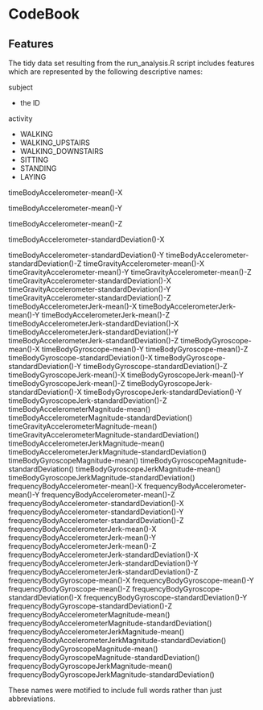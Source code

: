 # CodeBook
## Features
The tidy data set resulting from the run_analysis.R script includes features which are represented by the following descriptive names:

subject
- the ID

activity
- WALKING
- WALKING_UPSTAIRS
- WALKING_DOWNSTAIRS
- SITTING
- STANDING
- LAYING

timeBodyAccelerometer-mean()-X

timeBodyAccelerometer-mean()-Y

timeBodyAccelerometer-mean()-Z

timeBodyAccelerometer-standardDeviation()-X

timeBodyAccelerometer-standardDeviation()-Y
timeBodyAccelerometer-standardDeviation()-Z
timeGravityAccelerometer-mean()-X
timeGravityAccelerometer-mean()-Y
timeGravityAccelerometer-mean()-Z
timeGravityAccelerometer-standardDeviation()-X
timeGravityAccelerometer-standardDeviation()-Y
timeGravityAccelerometer-standardDeviation()-Z
timeBodyAccelerometerJerk-mean()-X
timeBodyAccelerometerJerk-mean()-Y
timeBodyAccelerometerJerk-mean()-Z
timeBodyAccelerometerJerk-standardDeviation()-X
timeBodyAccelerometerJerk-standardDeviation()-Y
timeBodyAccelerometerJerk-standardDeviation()-Z
timeBodyGyroscope-mean()-X
timeBodyGyroscope-mean()-Y
timeBodyGyroscope-mean()-Z
timeBodyGyroscope-standardDeviation()-X
timeBodyGyroscope-standardDeviation()-Y
timeBodyGyroscope-standardDeviation()-Z
timeBodyGyroscopeJerk-mean()-X
timeBodyGyroscopeJerk-mean()-Y
timeBodyGyroscopeJerk-mean()-Z
timeBodyGyroscopeJerk-standardDeviation()-X
timeBodyGyroscopeJerk-standardDeviation()-Y
timeBodyGyroscopeJerk-standardDeviation()-Z
timeBodyAccelerometerMagnitude-mean()
timeBodyAccelerometerMagnitude-standardDeviation()
timeGravityAccelerometerMagnitude-mean()
timeGravityAccelerometerMagnitude-standardDeviation()
timeBodyAccelerometerJerkMagnitude-mean()
timeBodyAccelerometerJerkMagnitude-standardDeviation()
timeBodyGyroscopeMagnitude-mean()
timeBodyGyroscopeMagnitude-standardDeviation()
timeBodyGyroscopeJerkMagnitude-mean()
timeBodyGyroscopeJerkMagnitude-standardDeviation()
frequencyBodyAccelerometer-mean()-X
frequencyBodyAccelerometer-mean()-Y
frequencyBodyAccelerometer-mean()-Z
frequencyBodyAccelerometer-standardDeviation()-X
frequencyBodyAccelerometer-standardDeviation()-Y
frequencyBodyAccelerometer-standardDeviation()-Z
frequencyBodyAccelerometerJerk-mean()-X
frequencyBodyAccelerometerJerk-mean()-Y
frequencyBodyAccelerometerJerk-mean()-Z
frequencyBodyAccelerometerJerk-standardDeviation()-X
frequencyBodyAccelerometerJerk-standardDeviation()-Y
frequencyBodyAccelerometerJerk-standardDeviation()-Z
frequencyBodyGyroscope-mean()-X
frequencyBodyGyroscope-mean()-Y
frequencyBodyGyroscope-mean()-Z
frequencyBodyGyroscope-standardDeviation()-X
frequencyBodyGyroscope-standardDeviation()-Y
frequencyBodyGyroscope-standardDeviation()-Z
frequencyBodyAccelerometerMagnitude-mean()
frequencyBodyAccelerometerMagnitude-standardDeviation()
frequencyBodyAccelerometerJerkMagnitude-mean()
frequencyBodyAccelerometerJerkMagnitude-standardDeviation()
frequencyBodyGyroscopeMagnitude-mean()
frequencyBodyGyroscopeMagnitude-standardDeviation()
frequencyBodyGyroscopeJerkMagnitude-mean()
frequencyBodyGyroscopeJerkMagnitude-standardDeviation()

These names were motified to include full words rather than just abbreviations.
